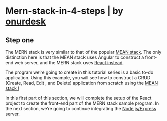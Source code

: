 # Mern-stack-in-4-steps  | by [onurdesk](https://onurdesk.com/)
## Step one

The MERN stack is very similar to that of the popular [MEAN stack](https://onurdesk.com/how-to-create-a-mern-stack-app-in-4-steps-section-1/). The only distinction here is that the MEAN stack uses Angular to construct a front-end web server, and the MERN stack uses [React instead](https://onurdesk.com/8-fascinating-reasons-people-like-react-js/).

The program we’re going to create in this tutorial series is a basic to-do application. Using this example, you will see how to construct a CRUD (Create, Read, Edit , and Delete) application from scratch using the [MEAN stack !](https://onurdesk.com/how-to-create-a-mern-stack-app-in-4-steps-section-1/)

In this first part of this section, we will complete the setup of the React project to create the front-end part of the MERN stack sample program. In the next section, we’re going to continue integrating the [Node.js/Express](https://onurdesk.com/how-to-create-a-mern-stack-app-in-4-steps-section-1/) server.
